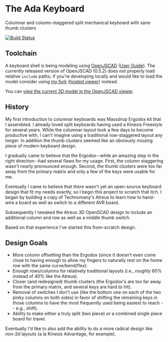 # The Ada Keyboard
Columnar and column-staggered split mechanical keyboard with sane thumb clusters

[![Build Status](https://semaphoreci.com/api/v1/jcoleman/ada-keyboard/branches/master/badge.svg)](https://semaphoreci.com/jcoleman/ada-keyboard)

Toolchain
---

A keyboard shell is being modeling using [OpenJSCAD](http://openjscad.org) ([User Guide](https://en.wikibooks.org/wiki/OpenJSCAD_User_Guide)). The currently released version of OpenJSCAD (0.5.2) does not properly load relative `include` paths; if you're developing locally and would like to load the model consider using [my fork](https://github.com/jcoleman/OpenJSCAD.org/) ([hosted viewer](https://jcoleman.github.io/OpenJSCAD.org/)) instead.

You can [view the current 3D model in the OpenJSCAD viewer](https://jcoleman.github.io/OpenJSCAD.org/#https://raw.githubusercontent.com/jcoleman/ada-keyboard/master/case/main.jscad).

History
---

My first introduction to columnar keyboards was Massdrop Ergodox kit that I assembled. I already loved split keyboards having used a Kinesis Freestyle for several years. While the columnar layout took a few days to become productive with, I can't imagine using a traditional row-staggered layout any longer. In addition the thumb clusters seemed like an obviously missing piece of modern keyboard design.

I gradually came to believe that the Ergodox--while an amazing step in the right direction--had several flaws for my usage. First, the column staggering wasn't nearly pronounced enough. Second, the thumb clusters were too far away from the primary matrix and only a few of the keys were usable for me.

Eventually I came to believe that there wasn't yet an open-source keyboard design that fit my needs exactly, so I begin this project to scratch that itch. I began by building a copy of Technomany's Atreus to learn how to hand-wire a board as well as switch to a different AVR board.

Subsequently I tweaked the Atreus 3D OpenSCAD design to include an additional column and row as well as a middle thumb switch.

Based on that experience I've started this from-scratch design.


Design Goals
---

- More column offsetting than the Ergodox (since it doesn't even come close to having enough to allow my fingers to naturally rest on the home row with the same curve/bend/flex).
- Enough rows/columns for relatively traditional layouts (i.e., _roughly_ 60% instead of 40% like the Atreus).
- Closer (and redesigned) thumb clusters (the Ergodox's are too far away from the primary matrix, and several keys are hard to hit).
- Removal of switches I don't use (like the bottom one on each of the two pinky columns on both sides) in favor of shifting the remaining keys in those columns to have the most frequently used being easiest to reach -- e.g., shift).
- Ability to make either a truly split (two piece) _or_ a combined single piece board for travel.

Eventually I'd like to also add the ability to do a more radical design like non-2d layouts (a la Kinesis Advantage, for example).

